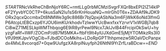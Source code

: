 $START$RNcVkRheChBnNjoY6RC+rmtLLg0rbMCMziSvgrFXQr8bxEPI2IZ14kIPeF2YyvbYC0CTP+6kusSaN2lu1sS6rKnHouaNQ+mlrGh0T6x+ZDAAf9kJDK9ORx2qcxQccmbxDt8NMWe3g9c886Br7bjQpxjASbNa3m6FjWkK6oNd3IfmGP6AtcpLtEBCxzp6YJOU6imKUrkhodvTzlwwYUcBwxfxxYzrvrV1xWGBj7qb8Ci8wZ71MESLkpWMThbqog6E9iR8yrPewI9Ncx7JklJvIB44FrcipiOkSwU+hyyzgFaRf+lIWF/ZOCmP/dB7M5MKA+ftbFt9It4ylUJXdGmE5jMjYTOMikzRs3I0VPJ9ttKJpvVOgCib+FJbdDCOoMkihs+LDoRpGPT1hhpmezw5ROaVDcPanpxdx4MxL8vcorqd7+0qw9UufgzXA8rpINuyfph26NtNI9YrZrfLraBDcw==$END$